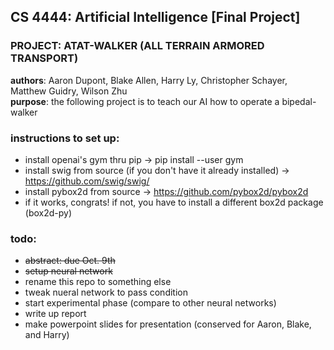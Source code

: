 ## CS 4444: Artificial Intelligence [Final Project]
### PROJECT: ATAT-WALKER (ALL TERRAIN ARMORED TRANSPORT)
**authors**: Aaron Dupont, Blake Allen, Harry Ly, Christopher Schayer, Matthew Guidry, Wilson Zhu  
**purpose**: the following project is to teach our AI how to operate a bipedal-walker

### instructions to set up:
- install openai's gym thru pip -> pip install --user gym
- install swig from source (if you don't have it already installed) -> https://github.com/swig/swig/
- install pybox2d from source -> https://github.com/pybox2d/pybox2d
- if it works, congrats! if not, you have to install a different box2d package (box2d-py)

### todo:
- ~~abstract: due Oct. 9th~~
- ~~setup neural network~~
- rename this repo to something else
- tweak nueral network to pass condition
- start experimental phase (compare to other neural networks)
- write up report
- make powerpoint slides for presentation (conserved for Aaron, Blake, and Harry)
